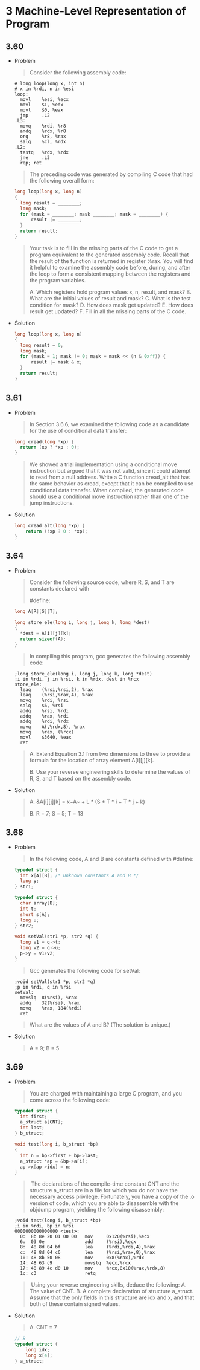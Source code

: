 # 3 Machine-Level Representation of Program



## 3.60

- Problem

  > Consider the following assembly code:

  ```assembly
  # long loop(long x, int n)
  # x in %rdi, n in %esi
  loop:
  	movl	%esi, %ecx
  	movl	$1, %edx
  	movl	$0, %eax
  	jmp		.L2
  .L3:
  	movq	%rdi, %r8
  	andq	%rdx, %r8
  	orq		%r8, %rax
  	salq	%cl, %rdx
  .L2:
  	testq	%rdx, %rdx
  	jne		.L3
  	rep; ret
  ```

  > The preceding code was generated by compiling C code that had the following
  > overall form:

  ```c
  long loop(long x, long n)
  {
  	long result = ________;
  	long mask;
  	for (mask = ________; mask ________; mask = ________) {
  		result |= ________;
  	}
  	return result;
  }
  ```

  > Your task is to fill in the missing parts of the C code to get a program equivalent
  > to the generated assembly code. Recall that the result of the function is returned
  > in register %rax. You will find it helpful to examine the assembly code before,
  > during, and after the loop to form a consistent mapping between the registers and
  > the program variables.
  >
  > A. Which registers hold program values x, n, result, and mask?
  > B. What are the initial values of result and mask?
  > C. What is the test condition for mask?
  > D. How does mask get updated?
  > E. How does result get updated?
  > F. Fill in all the missing parts of the C code.

- Solution

  ```c
  long loop(long x, long n)
  {
  	long result = 0;
  	long mask;
  	for (mask = 1; mask != 0; mask = mask << (n & 0xff)) {
  		result |= mask & x;
  	}
  	return result;
  }
  ```



## 3.61

- Problem

  > In Section 3.6.6, we examined the following code as a candidate for the use of
  > conditional data transfer:

  ```c
  long cread(long *xp) {
  	return (xp ? *xp : 0);
  }
  ```

  > We showed a trial implementation using a conditional move instruction but argued
  > that it was not valid, since it could attempt to read from a null address.
  > 		Write a C function cread_alt that has the same behavior as cread, except
  > that it can be compiled to use conditional data transfer. When compiled, the
  > generated code should use a conditional move instruction rather than one of the
  > jump instructions.

- Solution

  ```c
  long cread_alt(long *xp) {
      return (!xp ? 0 : *xp);
  }
  ```

  

## 3.64

- Problem

  > Consider the following source code, where R, S, and T are constants declared with
  >
  > \#define:

  ```c
  long A[R][S][T];
  
  long store_ele(long i, long j, long k, long *dest)
  {
  	*dest = A[i][j][k];
  	return sizeof(A);
  }
  ```

  > In compiling this program, gcc generates the following assembly code:

  ```assembly
  ;long store_ele(long i, long j, long k, long *dest)
  ;i in %rdi, j in %rsi, k in %rdx, dest in %rcx
  store_ele:
  	leaq	(%rsi,%rsi,2), %rax
  	leaq	(%rsi,%rax,4), %rax
  	movq	%rdi, %rsi
  	salq	$6, %rsi
  	addq	%rsi, %rdi
  	addq	%rax, %rdi
  	addq	%rdi, %rdx
  	movq	A(,%rdx,8), %rax
  	movq	%rax, (%rcx)
  	movl	$3640, %eax
  	ret
  ```

  > A. Extend Equation 3.1 from two dimensions to three to provide a formula for
  > the location of array element A\[i]\[j][k].
  >
  > B. Use your reverse engineering skills to determine the values of R, S, and T
  > based on the assembly code.

- Solution

  > A. &A\[i]\[j][k] = x~A~ + L * (S * T * i + T * j + k)
  >
  > B. R = 7; S = 5; T = 13



## 3.68

- Problem

  > In the following code, A and B are constants defined with #define:

  ```c
  typedef struct {
  	int x[A][B]; /* Unknown constants A and B */
  	long y;
  } str1;
  
  typedef struct {
  	char array[B];
  	int t;
  	short s[A];
  	long u;
  } str2;
  
  void setVal(str1 *p, str2 *q) {
  	long v1 = q->t;
  	long v2 = q->u;
  	p->y = v1+v2;
  }
  ```

  > Gcc generates the following code for setVal:

  ```assembly
  ;void setVal(str1 *p, str2 *q)
  ;p in %rdi, q in %rsi
  setVal:
  	movslq	8(%rsi), %rax
  	addq 	32(%rsi), %rax
  	movq	%rax, 184(%rdi)
  	ret
  ```

  > What are the values of A and B? (The solution is unique.)

- Solution

  > A = 9; B = 5



## 3.69

- Problem

  > You are charged with maintaining a large C program, and you come across the
  > following code:

  ```c
  typedef struct {
  	int first;
  	a_struct a[CNT];
  	int last;
  } b_struct;
  
  void test(long i, b_struct *bp)
  {
  	int n = bp->first + bp->last;
  	a_struct *ap = &bp->a[i];
  	ap->x[ap->idx] = n;
  }
  ```

  > ​		The declarations of the compile-time constant CNT and the structure a_struct
  > are in a file for which you do not have the necessary access privilege. Fortunately,
  > you have a copy of the .o version of code, which you are able to disassemble with
  > the objdump program, yielding the following disassembly:

  ```assembly
  ;void test(long i, b_struct *bp)
  ;i in %rdi, bp in %rsi
  0000000000000000 <test>:
  	0:	8b 8e 20 01 00 00	mov		0x120(%rsi),%ecx
  	6:	03 0e				add		(%rsi),%ecx
  	8:	48 8d 04 bf			lea		(%rdi,%rdi,4),%rax
  	c:	48 8d 04 c6			lea		(%rsi,%rax,8),%rax
  	10:	48 8b 50 08			mov		0x8(%rax),%rdx
  	14:	48 63 c9			movslq 	%ecx,%rcx
  	17:	48 89 4c d0 10		mov		%rcx,0x10(%rax,%rdx,8)
  	1c:	c3					retq
  ```

  > ​	Using your reverse engineering skills, deduce the following:
  > A. The value of CNT.
  > B. A complete declaration of structure a_struct. Assume that the only fields
  > in this structure are idx and x, and that both of these contain signed values.

- Solution

  > A. CNT = 7

  ```c
  // B
  typedef struct {
      long idx;
      long x[4];
  } a_struct;
  ```

  
